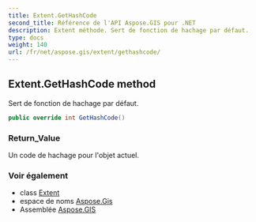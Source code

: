 ```yaml
---
title: Extent.GetHashCode
second_title: Référence de l'API Aspose.GIS pour .NET
description: Extent méthode. Sert de fonction de hachage par défaut.
type: docs
weight: 140
url: /fr/net/aspose.gis/extent/gethashcode/
---
```

## Extent.GetHashCode method

Sert de fonction de hachage par défaut.

```csharp
public override int GetHashCode()
```

### Return_Value

Un code de hachage pour l'objet actuel.

### Voir également

* class [Extent](../)
* espace de noms [Aspose.Gis](../../extent/)
* Assemblée [Aspose.GIS](../../../)


